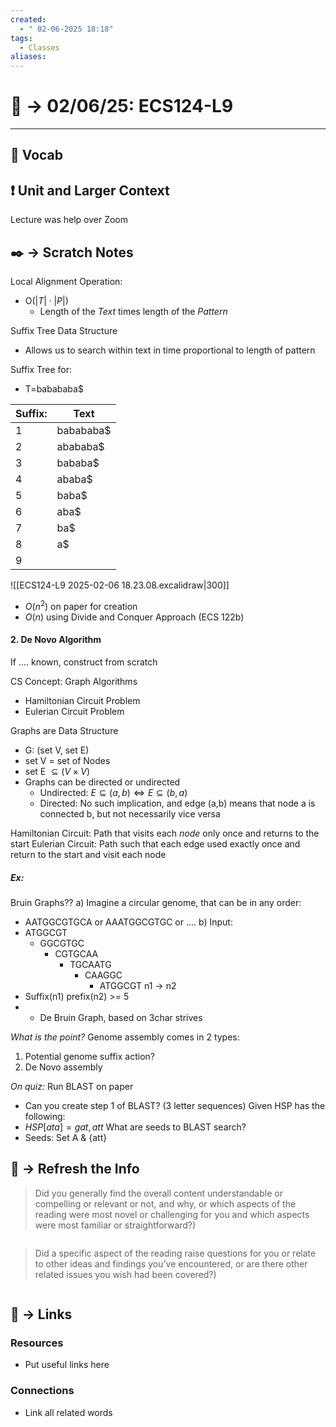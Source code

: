 ```yaml
---
created:
  - " 02-06-2025 18:18"
tags:
  - Classes
aliases:
---
```


# 📗 ->  02/06/25: ECS124-L9
---


## 🎤 Vocab



## ❗ Unit and Larger Context
Lecture was help over Zoom



## ✒️ -> Scratch Notes
Local Alignment Operation:
- O($|T| \cdot |P|$)
	- Length of the *Text* times length of the *Pattern* 

Suffix Tree Data Structure
- Allows us to search within text in time proportional to length of pattern

Suffix Tree for:
- T=babababa$

| Suffix: | Text      |
| ------- | --------- |
| 1       | babababa$ |
| 2       | abababa$  |
| 3       | bababa$   |
| 4       | ababa$    |
| 5       | baba$     |
| 6       | aba$      |
| 7       | ba$       |
| 8       | a$        |
| 9       |           |


![[ECS124-L9 2025-02-06 18.23.08.excalidraw|300]]
- $O(n^2)$ on paper for creation
- $O(n)$ using Divide and Conquer Approach (ECS 122b)



#### 2. De Novo Algorithm
If .... known, construct from scratch

CS Concept: Graph Algorithms
- Hamiltonian Circuit Problem
- Eulerian Circuit Problem

Graphs are Data Structure
- G: (set V, set E)
- set V = set of Nodes
- set E $\subseteq (V \times V)$ 
- Graphs can be directed or undirected
	- Undirected: $E \subseteq (a,b) \iff  E \subseteq (b,a)$
	- Directed: No such implication, and edge (a,b) means that node a is connected b, but not necessarily vice versa

Hamiltonian Circuit: Path that visits each *node* only once and returns to the start
Eulerian Circuit: Path such that each edge used exactly once and return to the start and visit each node



##### Ex:
Bruin Graphs??
a) Imagine a circular genome, that can be in any order:
- AATGGCGTGCA or AAATGGCGTGC or ....
b) Input:
- ATGGCGT
	- GGCGTGC
		- CGTGCAA
			- TGCAATG
				- CAAGGC
					- ATGGCGT
n1 -> n2
- Suffix(n1) prefix(n2) >= 5
- - De Bruin Graph, based on 3char strives


*What is the point?*
Genome assembly comes in 2 types:
1) Potential genome suffix action?
2) De Novo assembly 

*On quiz:*
Run BLAST on paper
- Can you create step 1 of BLAST? (3 letter sequences)
Given HSP has the following:
- $HSP[{ata}] = {gat, att}$
What are seeds to BLAST search?
- Seeds: Set A & {att}

## 🧪 -> Refresh the Info
> Did you generally find the overall content understandable or compelling or relevant or not, and why, or which aspects of the reading were most novel or challenging for you and which aspects were most familiar or straightforward?)  
```

```

> Did a specific aspect of the reading raise questions for you or relate to other ideas and findings you’ve encountered, or are there other related issues you wish had been covered?)
```

```




## 🔗 -> Links
### Resources
- Put useful links here


### Connections
- Link all related words
